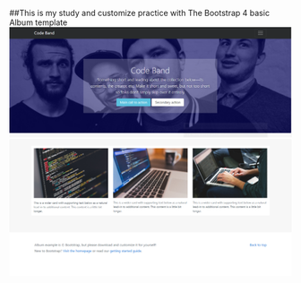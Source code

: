 ##This is my study and customize practice with The Bootstrap 4 basic Album template
![alt text](/scrn.png)
![alt text](/scrn2.png)